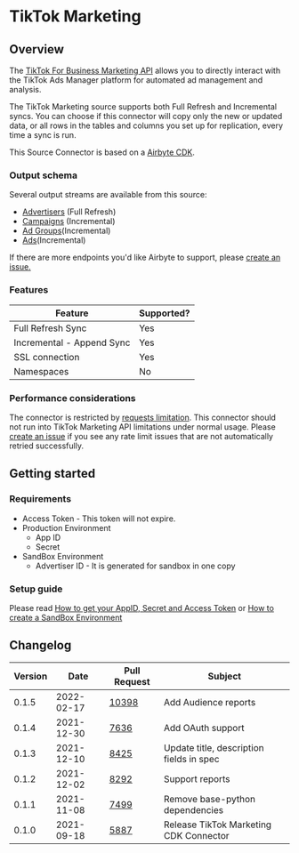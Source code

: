 # TikTok Marketing

## Overview

The [TikTok For Business Marketing API](https://ads.tiktok.com/marketing\_api/homepage?rid=uvtbok1h19) allows you to directly interact with the TikTok Ads Manager platform for automated ad management and analysis.

The TikTok Marketing source supports both Full Refresh and Incremental syncs. You can choose if this connector will copy only the new or updated data, or all rows in the tables and columns you set up for replication, every time a sync is run.

This Source Connector is based on a [Airbyte CDK](https://docs.airbyte.io/connector-development/cdk-python).

### Output schema

Several output streams are available from this source:

* [Advertisers](https://business-api.tiktok.com/marketing\_api/docs?id=1708503202263042) (Full Refresh)
* [Campaigns](https://business-api.tiktok.com/marketing\_api/docs?id=1708582970809346) (Incremental)
* [Ad Groups](https://business-api.tiktok.com/marketing\_api/docs?id=1708503489590273)(Incremental)
* [Ads](https://business-api.tiktok.com/marketing\_api/docs?id=1708572923161602)(Incremental)

If there are more endpoints you'd like Airbyte to support, please [create an issue.](https://github.com/airbytehq/airbyte/issues/new/choose)

### Features

| Feature                   | Supported? |
| ------------------------- | ---------- |
| Full Refresh Sync         | Yes        |
| Incremental - Append Sync | Yes        |
| SSL connection            | Yes        |
| Namespaces                | No         |

### Performance considerations

The connector is restricted by [requests limitation](https://ads.tiktok.com/marketing\_api/docs?rid=fgvgaumno25\&id=1701890997610497). This connector should not run into TikTok Marketing API limitations under normal usage. Please [create an issue](https://github.com/airbytehq/airbyte/issues) if you see any rate limit issues that are not automatically retried successfully.

## Getting started

### Requirements

* Access Token - This token will not expire.
* Production Environment
  * App ID
  * Secret
* SandBox Environment
  * Advertiser ID - It is generated for sandbox in one copy

### Setup guide

Please read [How to get your AppID, Secret and Access Token](https://ads.tiktok.com/marketing\_api/docs?rid=fgvgaumno25\&id=1701890909484033) or [How to create a SandBox Environment](https://ads.tiktok.com/marketing\_api/docs?rid=fgvgaumno25\&id=1701890920013825)

## Changelog

| Version | Date       | Pull Request                                             | Subject                                  |
| ------- | ---------- | -------------------------------------------------------- | ---------------------------------------- |
| 0.1.5   | 2022-02-17 | [10398](https://github.com/airbytehq/airbyte/pull/10398) | Add Audience reports                     |
| 0.1.4   | 2021-12-30 | [7636](https://github.com/airbytehq/airbyte/pull/7636)   | Add OAuth support                        |
| 0.1.3   | 2021-12-10 | [8425](https://github.com/airbytehq/airbyte/pull/8425)   | Update title, description fields in spec |
| 0.1.2   | 2021-12-02 | [8292](https://github.com/airbytehq/airbyte/pull/8292)   | Support reports                          |
| 0.1.1   | 2021-11-08 | [7499](https://github.com/airbytehq/airbyte/pull/7499)   | Remove base-python dependencies          |
| 0.1.0   | 2021-09-18 | [5887](https://github.com/airbytehq/airbyte/pull/5887)   | Release TikTok Marketing CDK Connector   |
